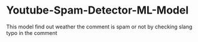 # Youtube-Spam-Detector-ML-Model
This model find out weather the comment is spam or not by checking slang typo in the comment

